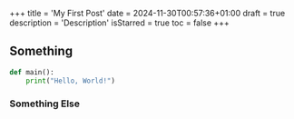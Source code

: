 +++
title = 'My First Post'
date = 2024-11-30T00:57:36+01:00
draft = true
description = 'Description'
isStarred = true
toc = false
+++

## Something

```python
def main():
    print("Hello, World!")
```

### Something Else